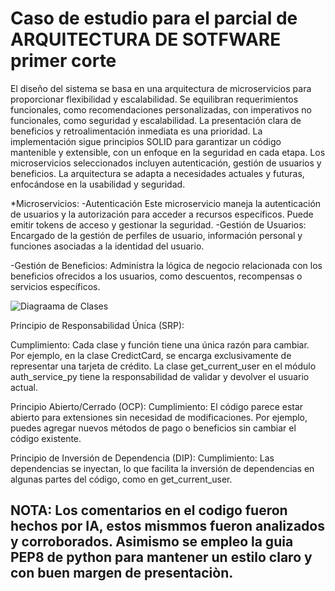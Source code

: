 # Caso de estudio para el parcial de ARQUITECTURA DE SOTFWARE primer corte

El diseño del sistema se basa en una arquitectura de microservicios para proporcionar flexibilidad y escalabilidad. Se equilibran requerimientos funcionales, como recomendaciones personalizadas, con imperativos no funcionales, como seguridad y escalabilidad. La presentación clara de beneficios y retroalimentación inmediata es una prioridad. La implementación sigue principios SOLID para garantizar un código mantenible y extensible, con un enfoque en la seguridad en cada etapa. Los microservicios seleccionados incluyen autenticación, gestión de usuarios y beneficios. La arquitectura se adapta a necesidades actuales y futuras, enfocándose en la usabilidad y seguridad.

*Microservicios: -Autenticación Este microservicio maneja la autenticación de usuarios y la autorización para acceder a recursos específicos. Puede emitir tokens de acceso y gestionar la seguridad. -Gestión de Usuarios: Encargado de la gestión de perfiles de usuario, información personal y funciones asociadas a la identidad del usuario.

-Gestión de Beneficios: Administra la lógica de negocio relacionada con los beneficios ofrecidos a los usuarios, como descuentos, recompensas o servicios específicos.


![Diagraama de Clases](https://github.com/DonadoM/Parcial/assets/156842239/8c427a1e-a331-476a-8179-61e2bbfd89b3)

Principio de Responsabilidad Única (SRP):

Cumplimiento: Cada clase y función tiene una única razón para cambiar. Por ejemplo, en la clase CredictCard, se encarga exclusivamente de representar una tarjeta de crédito. La clase get_current_user en el módulo auth_service_py tiene la responsabilidad de validar y devolver el usuario actual.

Principio Abierto/Cerrado (OCP):
Cumplimiento: El código parece estar abierto para extensiones sin necesidad de modificaciones. Por ejemplo, puedes agregar nuevos métodos de pago o beneficios sin cambiar el código existente.

Principio de Inversión de Dependencia (DIP):
Cumplimiento: Las dependencias se inyectan, lo que facilita la inversión de dependencias en algunas partes del código, como en get_current_user.


## NOTA: Los comentarios en el codigo fueron hechos por IA, estos mismmos fueron analizados y corroborados. Asimismo se empleo la guia PEP8 de python para mantener un estilo claro y con buen margen de presentaciòn. 
